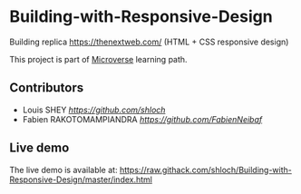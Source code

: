 # Building-with-Responsive-Design

Building replica https://thenextweb.com/ (HTML + CSS responsive design)

This project is part of [Microverse](https://www.microverse.org/) learning path.

## Contributors

- Louis SHEY _https://github.com/shloch_
- Fabien RAKOTOMAMPIANDRA _https://github.com/FabienNeibaf_

## Live demo

The live demo is available at: https://raw.githack.com/shloch/Building-with-Responsive-Design/master/index.html
